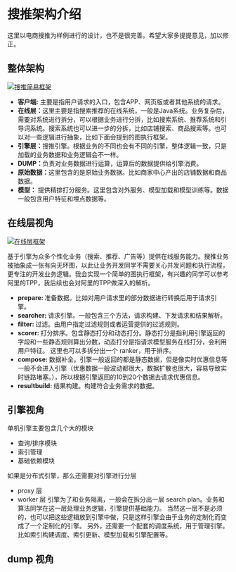 # 搜推架构介绍
这里以电商搜推为样例进行的设计，也不是很完善。希望大家多提提意见，加以修正。

## 整体架构
<a data-fancybox title="搜推简易框架" href="/images/search-simple-framework.jpg">![搜推简易框架](/images/search-simple-framework.jpg)</a>

* <b>客户端:</b> 主要是指用户请求的入口，包含APP、网页版或者其他系统的请求。
* <b>在线层：</b>这里主要是指搜索推荐的在线系统，一般是Java系统。业务复杂后，需要对系统进行拆分，可以根据业务进行分拆，比如搜索系统、推荐系统和引导词系统。搜索系统也可以进一步的分拆，比如店铺搜索、商品搜索等。也可以对一些逻辑进行抽象，比如下面会提到的图执行框架。
* <b>引擎层：</b>搜推引擎。根据业务的不同也会有不同的引擎，整体逻辑一致，只是加载的业务数据和业务逻辑会不一样。
* <b>DUMP：</b>负责对业务数据进行运算，运算后的数据提供给引擎消费。
* <b>原始数据：</b>这里包含的是原始业务数据。比如商家中心产出的店铺数据和商品数据。
* <b>模型：</b> 提供精排打分服务。这里包含对外服务、模型加载和模型训练等。数据一般包含用户特征和埋点数据等。

## 在线层视角
<a data-fancybox title="在线层框架" href="/images/search-online-framework.jpg">![在线层框架](/images/search-online-framework.jpg)</a>

基于引擎为众多个性化业务（搜索、推荐、广告等）提供在线服务能力。搜推业务被抽象成一张有向无环图，以此让业务开发同学不需要关心并发问题和执行流程，更专注的开发业务逻辑。我会实现一个简单的图执行框架，有兴趣的同学可以参考阿里的TPP，我后续也会对阿里的TPP做深入的解析。
* <b>prepare: </b> 准备数据。比如对用户请求里的部分数据进行转换后用于请求引擎。
* <b>searcher: </b> 请求引擎。一般包含三个方法，请求构建、下发请求和结果解析。
* <b>filter: </b> 过滤。由用户指定过滤规则或者运营提供的过滤规则。
* <b>scorer: </b> 打分排序。包含静态打分和动态打分。静态打分是指利用引擎返回的字段和一些静态规则算出分数，动态打分是指请求模型服务在线打分，会利用用户特征。 这里也可以多拆分出一个 ranker，用于排序。
* <b>compose: </b> 数据补全。引擎一般返回的都是静态数据，但是像实时优惠信息等一般不会进入引擎（优惠数据一般波动都很大，数据扩散也很大，容易导致实时链路堵塞。），所以根据引擎返回的10到20个数据去请求优惠信息。
* <b>resultbuild: </b> 结果构建。构建符合业务需求的数据。

## 引擎视角
单机引擎主要包含几个大的模块
* 查询/排序模块
* 索引管理
* 基础依赖模块

如果是分布式引擎，那么还需要对引擎进行分层
* proxy 层
* worker 层
引擎为了和业务隔离，一般会在拆分出一层 search plan。业务和算法同学在这一层处理业务逻辑，引擎提供基础能力。
当然这一层不是必须的，也可以把这些逻辑放到引擎中做，只是这样引擎会由于业务的定制化而变成了一个定制化的引擎。
另外，还需要一个配套的调度系统，用于管理引擎。比如索引构建调度、索引更新、模型加载和引擎配置等。

## dump 视角